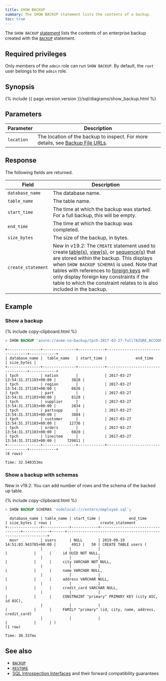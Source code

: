 ```yaml
---
title: SHOW BACKUP
summary: The SHOW BACKUP statement lists the contents of a backup.
toc: true
---
```


The `SHOW BACKUP` [statement](sql-statements.html) lists the contents of an enterprise backup created with the [`BACKUP`](backup.html) statement.

## Required privileges

Only members of the `admin` role can run `SHOW BACKUP`. By default, the `root` user belongs to the `admin` role.

## Synopsis

<div>
  {% include {{ page.version.version }}/sql/diagrams/show_backup.html %}
</div>

## Parameters

Parameter | Description
----------|------------
`location` | The location of the backup to inspect. For more details, see [Backup File URLs](backup.html#backup-file-urls).

## Response

The following fields are returned.

Field | Description
------|------------
`database_name` | The database name.
`table_name` | The table name.
`start_time` | The time at which the backup was started. For a full backup, this will be empty.
`end_time` | The time at which the backup was completed.
`size_bytes` | The size of the backup, in bytes.
`create_statement` | <span class="version-tag">New in v19.2:</span> The `CREATE` statement used to create [table(s)](create-table.html), [view(s)](create-view.html), or [sequence(s)](create-sequence.html) that are stored within the backup. This displays when `SHOW BACKUP SCHEMAS` is used. Note that tables with references to [foreign keys](foreign-key.html) will only display foreign key constraints if the table to which the constraint relates to is also included in the backup.

## Example

### Show a backup

{% include copy-clipboard.html %}
~~~ sql
> SHOW BACKUP 'azure://acme-co-backup/tpch-2017-03-27-full?AZURE_ACCOUNT_KEY=hash&AZURE_ACCOUNT_NAME=acme-co';
~~~

~~~
+---------------+---------------+------------+----------------------------------+------------+
| database_name |  table_name   | start_time |             end_time             | size_bytes |
+---------------+---------------+------------+----------------------------------+------------+
| tpch          | nation        |            | 2017-03-27 13:54:31.371103+00:00 |       3828 |
| tpch          | region        |            | 2017-03-27 13:54:31.371103+00:00 |       6626 |
| tpch          | part          |            | 2017-03-27 13:54:31.371103+00:00 |       8128 |
| tpch          | supplier      |            | 2017-03-27 13:54:31.371103+00:00 |       2834 |
| tpch          | partsupp      |            | 2017-03-27 13:54:31.371103+00:00 |       3884 |
| tpch          | customer      |            | 2017-03-27 13:54:31.371103+00:00 |      12736 |
| tpch          | orders        |            | 2017-03-27 13:54:31.371103+00:00 |       6020 |
| tpch          | lineitem      |            | 2017-03-27 13:54:31.371103+00:00 |     729811 |
+---------------+---------------+------------+----------------------------------+------------+
(8 rows)

Time: 32.540353ms
~~~

### Show a backup with schemas

<span class="version-tag">New in v19.2:</span> You can add number of rows and the schema of the backed up table.

{% include copy-clipboard.html %}
~~~ sql
> SHOW BACKUP SCHEMAS 'nodelocal:///extern/employee.sql';
~~~

~~~
  database_name | table_name | start_time |             end_time             | size_bytes | rows |                      create_statement
+---------------+------------+------------+----------------------------------+------------+------+-------------------------------------------------------------+
  movr          | users      | NULL       | 2019-09-19 14:51:03.943785+00:00 |       4913 |   50 | CREATE TABLE users (
                |            |            |                                  |            |      |     id UUID NOT NULL,
                |            |            |                                  |            |      |     city VARCHAR NOT NULL,
                |            |            |                                  |            |      |     name VARCHAR NULL,
                |            |            |                                  |            |      |     address VARCHAR NULL,
                |            |            |                                  |            |      |     credit_card VARCHAR NULL,
                |            |            |                                  |            |      |     CONSTRAINT "primary" PRIMARY KEY (city ASC, id ASC),
                |            |            |                                  |            |      |     FAMILY "primary" (id, city, name, address, credit_card)
                |            |            |                                  |            |      | )
(1 row)

Time: 30.337ms
~~~

## See also

- [`BACKUP`](backup.html)
- [`RESTORE`](restore.html)
- [SQL Introspection Interfaces](introspection-interfaces.html) and their forward compatibility guarantees
